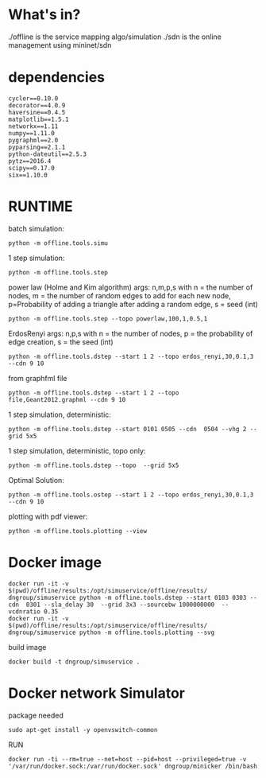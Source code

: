 # What's in?

./offline is the service mapping algo/simulation
./sdn is the online management using mininet/sdn


# dependencies

```
cycler==0.10.0
decorator==4.0.9
haversine==0.4.5
matplotlib==1.5.1
networkx==1.11
numpy==1.11.0
pygraphml==2.0
pyparsing==2.1.1
python-dateutil==2.5.3
pytz==2016.4
scipy==0.17.0
six==1.10.0
```

# RUNTIME

batch simulation: 
```
python -m offline.tools.simu
```


1 step simulation:
```
python -m offline.tools.step
```

power law (Holme and Kim algorithm) args: n,m,p,s with n = the number of nodes, m = the number of random edges to add for each new node, p=Probability of adding a triangle after adding a random edge, s = seed (int)
```
python -m offline.tools.step --topo powerlaw,100,1,0.5,1
```
ErdosRenyi args: n,p,s with n = the number of nodes, p = the probability of edge creation, s = the seed (int)

```
python -m offline.tools.dstep --start 1 2 --topo erdos_renyi,30,0.1,3 --cdn 9 10
```


from graphfml file 


```
python -m offline.tools.dstep --start 1 2 --topo file,Geant2012.graphml --cdn 9 10
```



1 step simulation, deterministic:
```
python -m offline.tools.dstep --start 0101 0505 --cdn  0504 --vhg 2 --grid 5x5
```

1 step simulation, deterministic, topo only:
```
python -m offline.tools.dstep --topo  --grid 5x5
```

Optimal Solution:
```
python -m offline.tools.ostep --start 1 2 --topo erdos_renyi,30,0.1,3 --cdn 9 10
```




plotting with pdf viewer:
```
python -m offline.tools.plotting --view
```



# Docker image

```
docker run -it -v $(pwd)/offline/results:/opt/simuservice/offline/results/ dngroup/simuservice python -m offline.tools.dstep --start 0103 0303 --cdn  0301 --sla_delay 30  --grid 3x3 --sourcebw 1000000000  --vcdnratio 0.35
docker run -it -v $(pwd)/offline/results:/opt/simuservice/offline/results/ dngroup/simuservice python -m offline.tools.plotting --svg
```
build image

```
docker build -t dngroup/simuservice .
```


# Docker network Simulator

package needed

```
sudo apt-get install -y openvswitch-common
```
RUN

```
docker run -ti --rm=true --net=host --pid=host --privileged=true -v '/var/run/docker.sock:/var/run/docker.sock' dngroup/minicker /bin/bash
```
